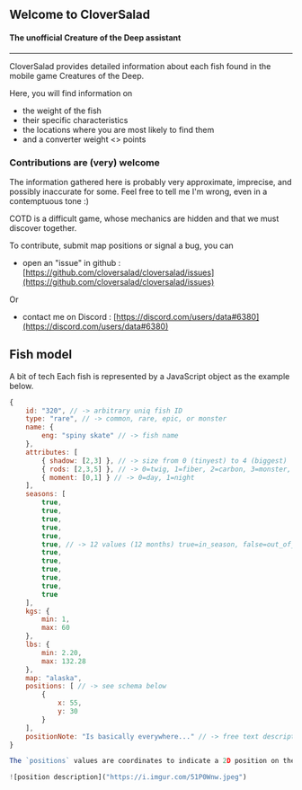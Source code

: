 ## Welcome to CloverSalad

#### The unofficial Creature of the Deep assistant

---

CloverSalad provides detailed information about each fish found in the mobile game Creatures of the Deep. 

Here, you will find information on 

- the weight of the fish 
- their specific characteristics
- the locations where you are most likely to find them
- and a converter weight <> points 
### Contributions are (very) welcome

The information gathered here is probably very approximate, imprecise, and possibly inaccurate for some. Feel free to tell me I'm wrong, even in a contemptuous tone :)

COTD is a difficult game, whose mechanics are hidden and that we must discover together.

To contribute, submit map positions or signal a bug, you can
- open an "issue" in github : [https://github.com/cloversalad/cloversalad/issues](https://github.com/cloversalad/cloversalad/issues)

Or

- contact me on Discord : [https://discord.com/users/data#6380](https://discord.com/users/data#6380)



## Fish model 

A bit of tech 
Each fish is represented by a JavaScript object as the example below.

```javascript
{
    id: "320", // -> arbitrary uniq fish ID
    type: "rare", // -> common, rare, epic, or monster
    name: {
        eng: "spiny skate" // -> fish name
    },
    attributes: [
        { shadow: [2,3] }, // -> size from 0 (tinyest) to 4 (biggest)
        { rods: [2,3,5] }, // -> 0=twig, 1=fiber, 2=carbon, 3=monster, 4=trash, 5=slowmo
        { moment: [0,1] } // -> 0=day, 1=night
    ],
    seasons: [
        true,
        true,
        true,
        true,
        true,
        true, // -> 12 values (12 months) true=in_season, false=out_of_season
        true,
        true,
        true,
        true,
        true,
        true
    ],
    kgs: {
        min: 1,
        max: 60
    },
    lbs: {
        min: 2.20,
        max: 132.28
    },
    map: "alaska",
    positions: [ // -> see schema below
        {
            x: 55,
            y: 30
        }
    ],
    positionNote: "Is basically everywhere..." // -> free text description
}

The `positions` values are coordinates to indicate a 2D position on the related map. The horizontal (x) and vertical (y) axes range from 0% to 100%.

![position description]("https://i.imgur.com/51P0Wnw.jpeg")